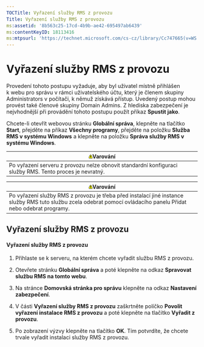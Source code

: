 ```yaml
---
TOCTitle: Vyřazení služby RMS z provozu
Title: Vyřazení služby RMS z provozu
ms:assetid: '8b563c25-17cd-4b9b-ae42-695497ab6439'
ms:contentKeyID: 18113416
ms:mtpsurl: 'https://technet.microsoft.com/cs-cz/library/Cc747665(v=WS.10)'
---
```


Vyřazení služby RMS z provozu
=============================

Provedení tohoto postupu vyžaduje, aby byl uživatel místně přihlášen k webu pro správu v rámci uživatelského účtu, který je členem skupiny Administrators v počítači, k němuž získává přístup. Uvedený postup mohou provést také členové skupiny Domain Admins. Z hlediska zabezpečení je nejvhodnější při provádění tohoto postupu použít příkaz **Spustit jako**.

Chcete-li otevřít webovou stránku **Globální správa**, klepněte na tlačítko **Start**, přejděte na příkaz **Všechny programy**, přejděte na položku **Služba RMS v systému Windows** a klepněte na položku **Správa služby RMS v systému Windows**.

| ![](images/Cc747665.Warning(WS.10).gif)Varování                             |
|----------------------------------------------------------------------------------------------------------|
| Po vyřazení serveru z provozu nelze obnovit standardní konfiguraci služby RMS. Tento proces je nevratný. |

| ![](images/Cc747665.Warning(WS.10).gif)Varování                                                                                       |
|--------------------------------------------------------------------------------------------------------------------------------------------------------------------|
| Po vyřazení služby RMS z provozu je třeba před instalací jiné instance služby RMS tuto službu zcela odebrat pomocí ovládacího panelu Přidat nebo odebrat programy. |

Vyřazení služby RMS z provozu
-----------------------------

#### Vyřazení služby RMS z provozu

1.  Přihlaste se k serveru, na kterém chcete vyřadit službu RMS z provozu.

2.  Otevřete stránku **Globální správa** a poté klepněte na odkaz **Spravovat službu RMS na tomto webu**.

3.  Na stránce **Domovská stránka pro správu** klepněte na odkaz **Nastavení zabezpečení**.

4.  V části **Vyřazení služby RMS z provozu** zaškrtněte políčko **Povolit vyřazení instalace RMS z provozu** a poté klepněte na tlačítko **Vyřadit z provozu**.

5.  Po zobrazení výzvy klepněte na tlačítko **OK**. Tím potvrdíte, že chcete trvale vyřadit instalaci služby RMS z provozu.

